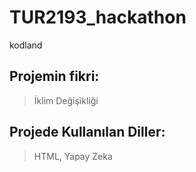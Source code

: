 # TUR2193_hackathon
kodland

## Projemin fikri:
> İklim Değişikliği

## Projede Kullanılan Diller:
> HTML, Yapay Zeka
